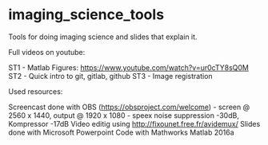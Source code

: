 # imaging_science_tools
Tools for doing imaging science and slides that explain it.

Full videos on youtube:

ST1 - Matlab Figures: https://www.youtube.com/watch?v=ur0cTY8sQ0M
ST2 - Quick intro to git, gitlab, github
ST3 - Image registration







Used resources:

Screencast done with OBS (https://obsproject.com/welcome) 
	- screen @ 2560 x 1440,  output @ 1920 x 1080
	- speex noise suppression -30dB, Kompressor  -17dB
Video editig using http://fixounet.free.fr/avidemux/
Slides done with Microsoft Powerpoint
Code with Mathworks Matlab 2016a
